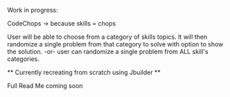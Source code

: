 Work in progress:

CodeChops -> because skills = chops

User will be able to choose from a category of skills topics. It will 
then randomize a single problem from that category to solve with 
option to show the solution. -or- user can randomize 
a single problem from ALL skill's categories. 

** Currently recreating from scratch using Jbuilder **

Full Read Me coming soon
